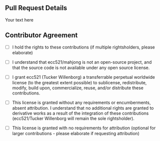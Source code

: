 <!-- Thanks for submitting a Pull Request to ecc521/mahjong! -->
<!-- You may describe the pull request, etc, below. Please remember to fill out the contributor agreement for your PR to be considered. -->
## Pull Request Details

Your text here


<!-- Please fill out the checkboxes below by placing an "x" between the brackets. For example: [x] -->
## Contributor Agreement
- [ ] I hold the rights to these contributions (if multiple rightsholders, please elaborate)
- [ ] I understand that ecc521/mahjong is not an open-source project, and that the source code is not available under any open source license. 
- [ ] I grant ecc521 (Tucker Willenborg) a transferrable perpetual worldwide license (to the greatest extent possible) to sublicense, redistribute, modify, build upon, commercialize, reuse, and/or distribute these contributions. 
- [ ] This license is granted without any requirements or encumberments, absent attribution. I understand that no additional rights are granted to derivative works as a result of the integration of these contributions (ecc521/Tucker Willenborg will remain the sole rightsholder). 
- [ ] This license is granted with no requirements for attribution (optional for larger contributions - please elaborate if requesting attribution)

